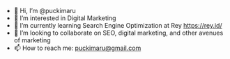 - 👋 Hi, I’m @puckimaru
- 👀 I’m interested in Digital Marketing
- 🌱 I’m currently learning Search Engine Optimization at Rey https://rey.id/
- 💞️ I’m looking to collaborate on SEO, digital marketing, and other avenues of marketing
- 📫 How to reach me: puckimaru@gmail.com

<!---
puckimaru/puckimaru is a ✨ special ✨ repository because its `README.md` (this file) appears on your GitHub profile.
You can click the Preview link to take a look at your changes.
--->
